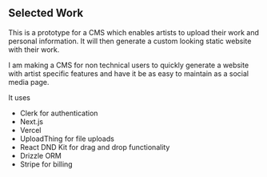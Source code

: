 ## Selected Work

This is a prototype for a CMS which enables artists to upload their work and personal information. It will then generate a custom looking static website with their work.

I am making a CMS for non technical users to quickly generate a website with artist specific features and have it be as easy to maintain as a social media page.

It uses 
- Clerk for authentication
- Next.js
- Vercel
- UploadThing for file uploads
- React DND Kit for drag and drop functionality
- Drizzle ORM
- Stripe for billing

